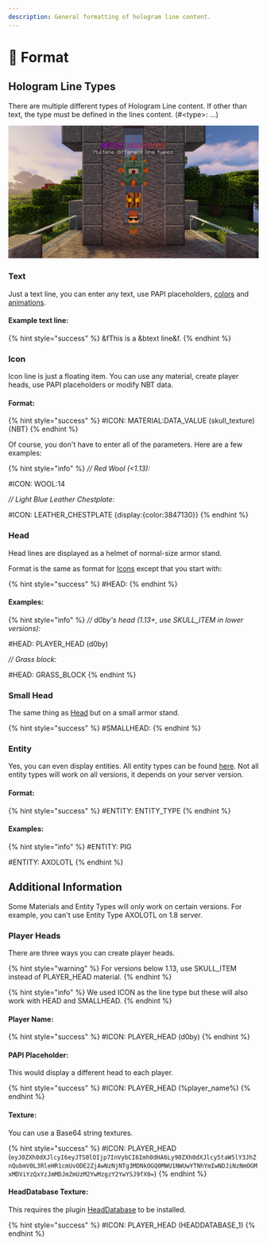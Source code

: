 ```yaml
---
description: General formatting of hologram line content.
---
```


# 📃 Format

## Hologram Line Types

There are multiple different types of Hologram Line content. If other than text, the type must be defined in the lines content. (#\<type>: ...)

![](../../.gitbook/assets/image.png)

### Text

Just a text line, you can enter any text, use PAPI placeholders, [colors](colors.md) and [animations](../../advanced/animations.md).&#x20;

#### Example text line:

{% hint style="success" %}
\&fThis is a \&btext line\&f.
{% endhint %}

### Icon

Icon line is just a floating item. You can use any material, create player heads, use PAPI placeholders or modify NBT data.

#### Format:

{% hint style="success" %}
\#ICON: MATERIAL:DATA\_VALUE (skull\_texture) {NBT}
{% endhint %}

Of course, you don't have to enter all of the parameters. Here are a few examples:

{% hint style="info" %}
_// Red Wool (<1.13):_

\#ICON: WOOL:14

_// Light Blue Leather Chestplate:_

\#ICON: LEATHER\_CHESTPLATE {display:{color:3847130}}
{% endhint %}

### Head

Head lines are displayed as a helmet of normal-size armor stand.

Format is the same as format for [Icons](./#icon) except that you start with:

{% hint style="success" %}
\#HEAD:
{% endhint %}

#### Examples:

{% hint style="info" %}
_// d0by's head (1.13+, use SKULL\_ITEM in lower versions):_

\#HEAD: PLAYER\_HEAD (d0by)

_// Grass block:_

\#HEAD: GRASS\_BLOCK
{% endhint %}

### Small Head

The same thing as [Head](./#head) but on a small armor stand.

{% hint style="success" %}
\#SMALLHEAD:
{% endhint %}

### Entity

Yes, you can even display entities. All entity types can be found [here](https://hub.spigotmc.org/javadocs/bukkit/org/bukkit/entity/EntityType.html). Not all entity types will work on all versions, it depends on your server version.

#### Format:

{% hint style="success" %}
\#ENTITY: ENTITY\_TYPE
{% endhint %}

#### Examples:

{% hint style="info" %}
\#ENTITY: PIG

\#ENTITY: AXOLOTL
{% endhint %}

## Additional Information

Some Materials and Entity Types will only work on certain versions. For example, you can't use Entity Type AXOLOTL on 1.8 server.

### Player Heads

There are three ways you can create player heads.

{% hint style="warning" %}
For versions below 1.13, use SKULL\_ITEM instead of PLAYER\_HEAD material.
{% endhint %}

{% hint style="info" %}
We used ICON as the line type but these will also work with HEAD and SMALLHEAD.
{% endhint %}

#### Player Name:

{% hint style="success" %}
\#ICON: PLAYER\_HEAD (d0by)
{% endhint %}

#### PAPI Placeholder:

This would display a different head to each player.

{% hint style="success" %}
\#ICON: PLAYER\_HEAD (%player\_name%)
{% endhint %}

#### Texture:

You can use a Base64 string textures.

{% hint style="success" %}
\#ICON: PLAYER\_HEAD (`eyJ0ZXh0dXJlcyI6eyJTS0lOIjp7InVybCI6Imh0dHA6Ly90ZXh0dXJlcy5taW5lY3JhZnQubmV0L3RleHR1cmUvODE2ZjAwNzNjNTg3MDNkOGQ0MWU1NWUwYTNhYmIwNDJiNzNmOGMxMDViYzQxYzJmMDJmZmUzM2YwMzgzY2YwYSJ9fX0=`)
{% endhint %}

#### HeadDatabase Texture:

This requires the plugin [HeadDatabase](https://www.spigotmc.org/resources/14280/) to be installed.

{% hint style="success" %}
\#ICON: PLAYER\_HEAD (HEADDATABASE\_1)
{% endhint %}
